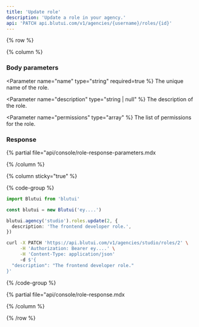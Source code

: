 ```yaml
---
title: 'Update role'
description: 'Update a role in your agency.'
api: 'PATCH api.blutui.com/v1/agencies/{username}/roles/{id}'
---
```


{% row %}

{% column %}
### Body parameters

<Parameter name="name" type="string" required=true %}
The unique name of the role.
</Parameter>

<Parameter name="description" type="string | null" %}
The description of the role.
</Parameter>

<Parameter name="permissions" type="array" %}
The list of permissions for the role.
</Parameter>

### Response

{% partial file="api/console/role-response-parameters.mdx</include>

{% /column %}

{% column sticky="true" %}

{% code-group %}

```ts {% process=false filename="Node.js" %}
import Blutui from 'blutui'

const blutui = new Blutui('ey....')

blutui.agency('studio').roles.update(2, {
  description: 'The frontend developer role.',
})
```

```bash {% process=false filename="cURL" %}
curl -X PATCH 'https://api.blutui.com/v1/agencies/studio/roles/2' \
     -H 'Authorization: Bearer ey....' \
     -H 'Content-Type: application/json'
     -d $'{
  "description": "The frontend developer role."
}'
```

{% /code-group %}

{% partial file="api/console/role-response.mdx</include>

{% /column %}

{% /row %}
